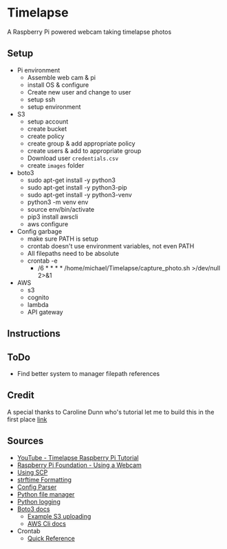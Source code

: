 # Timelapse
A Raspberry Pi powered webcam taking timelapse photos

## Setup
- Pi environment
	- Assemble web cam & pi
	- install OS & configure
	- Create new user and change to user
	- setup ssh
	- setup environment
- S3
    - setup account
    - create bucket
    - create policy
    - create group & add appropriate policy
    - create users & add to appropriate group
    - Download user `credentials.csv`
    - create `images` folder
- boto3
    - sudo apt-get install -y python3
    - sudo apt-get install -y python3-pip
    - sudo apt-get install -y python3-venv
    - python3 -m venv env
    - source env/bin/activate
    - pip3 install awscli
    - aws configure
- Config garbage
    - make sure PATH is setup
    - crontab doesn't use environment variables, not even PATH
    - All filepaths need to be absolute
    - crontab -e
        - /6 * * * * /home/michael/Timelapse/capture_photo.sh >/dev/null 2>&1
- AWS
    - s3
    - cognito
    - lambda
    - API gateway

## Instructions

## ToDo
- Find better system to manager filepath references

## Credit
A special thanks to Caroline Dunn who's tutorial let me to build this in the first place [link](https://www.youtube.com/watch?v=ofKqZx4DIhM)

## Sources
- [YouTube - Timelapse Raspberry Pi Tutorial](https://www.youtube.com/watch?v=ofKqZx4DIhM)
- [Raspberry Pi Foundation - Using a Webcam](https://www.raspberrypi.org/documentation/usage/webcams/)
- [Using SCP](https://linuxize.com/post/how-to-use-scp-command-to-securely-transfer-files/)
- [strftime Formatting](http://man7.org/linux/man-pages/man3/strftime.3.html)
- [Config Parser](https://docs.python.org/3/library/configparser.html)
- [Python file manager](https://realpython.com/working-with-files-in-python/)
- [Python logging](https://realpython.com/python-logging/#basic-configurations)
- [Boto3 docs](https://boto3.amazonaws.com/v1/documentation/api/latest/guide/s3-uploading-files.html)
    - [Example S3 uploading](https://boto3.amazonaws.com/v1/documentation/api/latest/guide/s3-uploading-files.html)
    - [AWS Cli docs](https://aws.amazon.com/cli/)
- Crontab
    - [Quick Reference](https://www.adminschoice.com/crontab-quick-reference)
    

